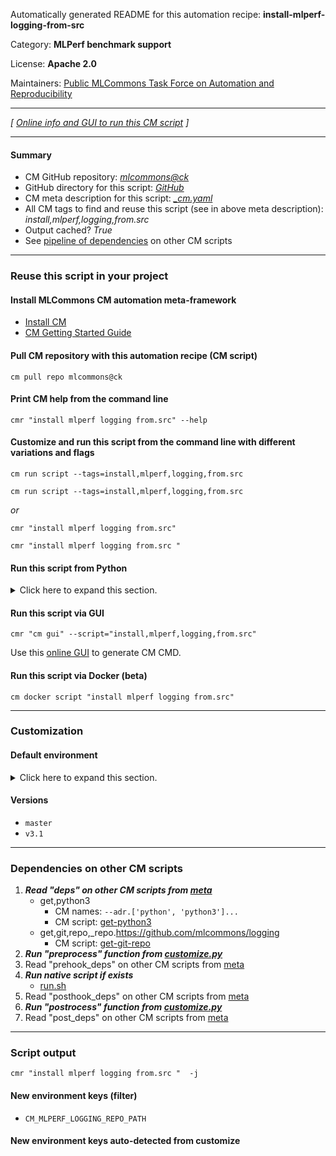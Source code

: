 Automatically generated README for this automation recipe: **install-mlperf-logging-from-src**

Category: **MLPerf benchmark support**

License: **Apache 2.0**

Maintainers: [Public MLCommons Task Force on Automation and Reproducibility](https://github.com/mlcommons/ck/blob/master/docs/taskforce.md)

---
*[ [Online info and GUI to run this CM script](https://access.cknowledge.org/playground/?action=scripts&name=install-mlperf-logging-from-src,f67cb84a5dc942c3) ]*

---
#### Summary

* CM GitHub repository: *[mlcommons@ck](https://github.com/mlcommons/ck/tree/dev/cm-mlops)*
* GitHub directory for this script: *[GitHub](https://github.com/mlcommons/ck/tree/dev/cm-mlops/script/install-mlperf-logging-from-src)*
* CM meta description for this script: *[_cm.yaml](_cm.yaml)*
* All CM tags to find and reuse this script (see in above meta description): *install,mlperf,logging,from.src*
* Output cached? *True*
* See [pipeline of dependencies](#dependencies-on-other-cm-scripts) on other CM scripts


---
### Reuse this script in your project

#### Install MLCommons CM automation meta-framework

* [Install CM](https://access.cknowledge.org/playground/?action=install)
* [CM Getting Started Guide](https://github.com/mlcommons/ck/blob/master/docs/getting-started.md)

#### Pull CM repository with this automation recipe (CM script)

```cm pull repo mlcommons@ck```

#### Print CM help from the command line

````cmr "install mlperf logging from.src" --help````

#### Customize and run this script from the command line with different variations and flags

`cm run script --tags=install,mlperf,logging,from.src`

`cm run script --tags=install,mlperf,logging,from.src `

*or*

`cmr "install mlperf logging from.src"`

`cmr "install mlperf logging from.src " `


#### Run this script from Python

<details>
<summary>Click here to expand this section.</summary>

```python

import cmind

r = cmind.access({'action':'run'
                  'automation':'script',
                  'tags':'install,mlperf,logging,from.src'
                  'out':'con',
                  ...
                  (other input keys for this script)
                  ...
                 })

if r['return']>0:
    print (r['error'])

```

</details>


#### Run this script via GUI

```cmr "cm gui" --script="install,mlperf,logging,from.src"```

Use this [online GUI](https://cKnowledge.org/cm-gui/?tags=install,mlperf,logging,from.src) to generate CM CMD.

#### Run this script via Docker (beta)

`cm docker script "install mlperf logging from.src" `

___
### Customization

#### Default environment

<details>
<summary>Click here to expand this section.</summary>

These keys can be updated via `--env.KEY=VALUE` or `env` dictionary in `@input.json` or using script flags.


</details>

#### Versions
* `master`
* `v3.1`
___
### Dependencies on other CM scripts


  1. ***Read "deps" on other CM scripts from [meta](https://github.com/mlcommons/ck/tree/dev/cm-mlops/script/install-mlperf-logging-from-src/_cm.yaml)***
     * get,python3
       * CM names: `--adr.['python', 'python3']...`
       - CM script: [get-python3](https://github.com/mlcommons/ck/tree/master/cm-mlops/script/get-python3)
     * get,git,repo,_repo.https://github.com/mlcommons/logging
       - CM script: [get-git-repo](https://github.com/mlcommons/ck/tree/master/cm-mlops/script/get-git-repo)
  1. ***Run "preprocess" function from [customize.py](https://github.com/mlcommons/ck/tree/dev/cm-mlops/script/install-mlperf-logging-from-src/customize.py)***
  1. Read "prehook_deps" on other CM scripts from [meta](https://github.com/mlcommons/ck/tree/dev/cm-mlops/script/install-mlperf-logging-from-src/_cm.yaml)
  1. ***Run native script if exists***
     * [run.sh](https://github.com/mlcommons/ck/tree/dev/cm-mlops/script/install-mlperf-logging-from-src/run.sh)
  1. Read "posthook_deps" on other CM scripts from [meta](https://github.com/mlcommons/ck/tree/dev/cm-mlops/script/install-mlperf-logging-from-src/_cm.yaml)
  1. ***Run "postrocess" function from [customize.py](https://github.com/mlcommons/ck/tree/dev/cm-mlops/script/install-mlperf-logging-from-src/customize.py)***
  1. Read "post_deps" on other CM scripts from [meta](https://github.com/mlcommons/ck/tree/dev/cm-mlops/script/install-mlperf-logging-from-src/_cm.yaml)

___
### Script output
`cmr "install mlperf logging from.src "  -j`
#### New environment keys (filter)

* `CM_MLPERF_LOGGING_REPO_PATH`
#### New environment keys auto-detected from customize
